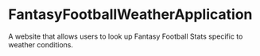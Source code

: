# FantasyFootballWeatherApplication
A website that allows users to look up Fantasy Football Stats specific to weather conditions.
